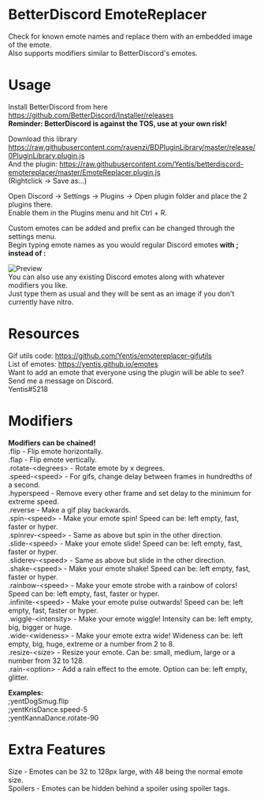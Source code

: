 # BetterDiscord EmoteReplacer
Check for known emote names and replace them with an embedded image of the emote.  
Also supports modifiers similar to BetterDiscord's emotes.

# Usage
Install BetterDiscord from here  
https://github.com/BetterDiscord/Installer/releases  
**Reminder: BetterDiscord is against the TOS, use at your own risk!**

Download this library https://raw.githubusercontent.com/rauenzi/BDPluginLibrary/master/release/0PluginLibrary.plugin.js  
And the plugin: https://raw.githubusercontent.com/Yentis/betterdiscord-emotereplacer/master/EmoteReplacer.plugin.js  
(Rightclick -> Save as...)

Open Discord -> Settings -> Plugins -> Open plugin folder and place the 2 plugins there.  
Enable them in the Plugins menu and hit Ctrl + R.  

Custom emotes can be added and prefix can be changed through the settings menu.  
Begin typing emote names as you would regular Discord emotes **with ; instead of :**  

![Preview](https://i.imgur.com/iGB4ZAQ.png)  
You can also use any existing Discord emotes along with whatever modifiers you like.  
Just type them as usual and they will be sent as an image if you don't currently have nitro.

# Resources
Gif utils code: https://github.com/Yentis/emotereplacer-gifutils  
List of emotes: https://yentis.github.io/emotes  
Want to add an emote that everyone using the plugin will be able to see? Send me a message on Discord.  
Yentis#5218

# Modifiers
**Modifiers can be chained!**  
.flip - Flip emote horizontally.  
.flap - Flip emote vertically.  
.rotate-\<degrees\> - Rotate emote by x degrees.  
.speed-\<speed\> - For gifs, change delay between frames in hundredths of a second.  
.hyperspeed - Remove every other frame and set delay to the minimum for extreme speed.  
.reverse - Make a gif play backwards.  
.spin-\<speed\> - Make your emote spin! Speed can be: left empty, fast, faster or hyper.  
.spinrev-\<speed\> - Same as above but spin in the other direction.  
.slide-\<speed\> - Make your emote slide! Speed can be: left empty, fast, faster or hyper.  
.sliderev-\<speed\> - Same as above but slide in the other direction.  
.shake-\<speed\> - Make your emote shake! Speed can be: left empty, fast, faster or hyper.  
.rainbow-\<speed\> - Make your emote strobe with a rainbow of colors!  Speed can be: left empty, fast, faster or hyper.  
.infinite-\<speed\> - Make your emote pulse outwards!  Speed can be: left empty, fast, faster or hyper.  
.wiggle-\<intensity\> - Make your emote wiggle!  Intensity can be: left empty, big, bigger or huge.  
.wide-\<wideness\> - Make your emote extra wide! Wideness can be: left empty, big, huge, extreme or a number from 2 to 8.  
.resize-\<size\> - Resize your emote. Can be: small, medium, large or a number from 32 to 128.  
.rain-\<option\> - Add a rain effect to the emote. Option can be: left empty, glitter.

**Examples:**  
;yentDogSmug.flip  
;yentKrisDance.speed-5  
;yentKannaDance.rotate-90

# Extra Features
Size - Emotes can be 32 to 128px large, with 48 being the normal emote size.  
Spoilers - Emotes can be hidden behind a spoiler using spoiler tags.  
